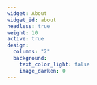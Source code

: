 ```yaml
---
widget: About
widget_id: about
headless: true
weight: 10
active: true
design:
  columns: "2"
  background:
    text_color_light: false
    image_darken: 0
---
```

